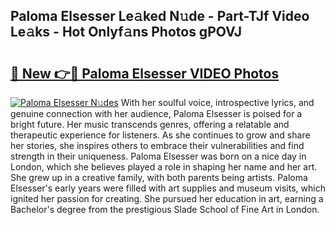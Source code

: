 ## Paloma Elsesser Le𝚊ked N𝚞de - Part-TJf Video Le𝚊ks - Hot Onlyf𝚊ns Photos gPOVJ

# <h2><a href="http://ab26147.deff.icu/?id=Paloma+Elsesser">🔗 New 👉🔴 Paloma Elsesser VIDEO Photos</a></h2>

[![Paloma Elsesser N𝚞des](https://i.imgur.com/rIISA9y.gif)](http://ab26147.deff.icu/?id=Paloma+Elsesser)
With her soulful voice, introspective lyrics, and genuine connection with her audience, Paloma Elsesser is poised for a bright future. Her music transcends genres, offering a relatable and therapeutic experience for listeners. As she continues to grow and share her stories, she inspires others to embrace their vulnerabilities and find strength in their uniqueness. Paloma Elsesser was born on a nice day in London, which she believes played a role in shaping her name and her art. She grew up in a creative family, with both parents being artists. Paloma Elsesser's early years were filled with art supplies and museum visits, which ignited her passion for creating. She pursued her education in art, earning a Bachelor's degree from the prestigious Slade School of Fine Art in London.
